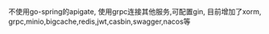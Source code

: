 不使用go-spring的apigate, 使用grpc连接其他服务,可配置gin,
目前增加了xorm, grpc,minio,bigcache,redis,jwt,casbin,swagger,nacos等